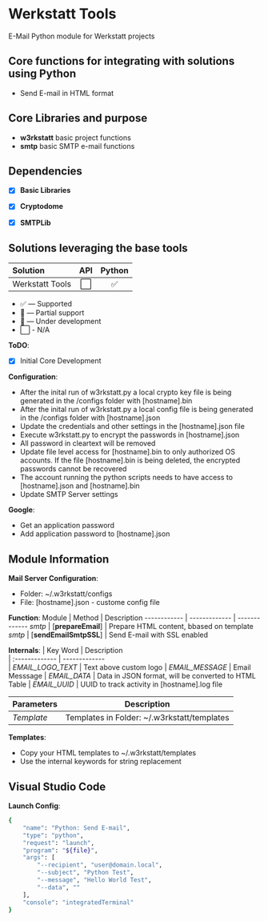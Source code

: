 # Werkstatt Tools
E-Mail Python module for Werkstatt projects

## Core functions for integrating with solutions using Python
- Send E-mail in HTML format

## Core Libraries and purpose
- **w3rkstatt** basic project functions
- **smtp** basic SMTP e-mail functions

## Dependencies
- [X] **Basic Libraries**
- [X] **Cryptodome**
- [X] **SMTPLib**


## Solutions leveraging the base tools
| Solution                  | API           | Python        |
| :-------------            | :---:         | :---:         | 
| Werkstatt Tools           | ⬜            | ✅    | 

* ✅ — Supported
* 🔶 — Partial support
* 🚧 — Under development
* ⬜ - N/A ️


**ToDO**: 
- [x] Initial Core Development


**Configuration**: 
- After the inital run of w3rkstatt.py a local crypto key file is being generated in the /configs folder with [hostname].bin
- After the inital run of w3rkstatt.py a local config file is being generated in the /configs folder with [hostname].json
- Update the credentials and other settings in the [hostname].json file
- Execute w3rkstatt.py to encrypt the passwords in [hostname].json
- All password in cleartext will be removed
- Update file level access for [hostname].bin to only authorized OS accounts. If the file [hostname].bin is being deleted, the encrypted passwords cannot be recovered 
- The account running the python scripts needs to have access to [hostname].json and [hostname].bin
- Update SMTP Server settings

**Google**:
- Get an application password
- Add application password to [hostname].json


## Module Information
**Mail Server Configuration**: 
- Folder: ~/.w3rkstatt/configs
- File: [hostname].json - custome config file


**Function**:
Module | Method | Description
------------ | ------------- | ------------- 
*smtp* | [**prepareEmail**]     | Prepare HTML content, bbased on template
*smtp* | [**sendEmailSmtpSSL**] | Send E-mail with SSL enabled


**Internals**:
| Key Word                  | Description           
| :-------------            | -------------        
| *EMAIL_LOGO_TEXT*         | Text above custom logo
| *EMAIL_MESSAGE*           | Email Messsage
| *EMAIL_DATA*              | Data in JSON format, will be converted to HTML Table
| *EMAIL_UUID*              | UUID to track activity in [hostname].log file

| Parameters                | Description           
| :-------------            | -------------   
| *Template*                | Templates in Folder: ~/.w3rkstatt/templates


**Templates**:
- Copy your HTML templates to ~/.w3rkstatt/templates
- Use the internal keywords for string replacement

## Visual Studio Code
**Launch Config**:
```bash
{
	"name": "Python: Send E-mail",
	"type": "python",
	"request": "launch",
	"program": "${file}",
	"args": [
		"--recipient", "user@domain.local",
		"--subject", "Python Test",
		"--message", "Hello World Test",
		"--data", ""
	],
	"console": "integratedTerminal"
}
```